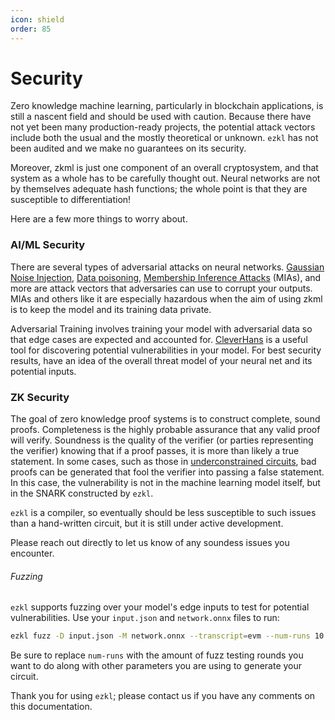 ```yaml
---
icon: shield
order: 85
---
```

 
# Security

Zero knowledge machine learning, particularly in blockchain applications, is still a nascent field and should be used with caution. Because there have not yet been many production-ready projects, the potential attack vectors include both the usual and the mostly theoretical or unknown. `ezkl` has not been audited and we make no guarantees on its security.

Moreover, zkml is just one component of an overall cryptosystem, and that system as a whole has to be carefully thought out. Neural networks are not by themselves adequate hash functions; the whole point is that they are susceptible to differentiation!

Here are a few more things to worry about.

### AI/ML Security

There are several types of adversarial attacks on neural networks. [Gaussian Noise Injection](https://paperswithcode.com/paper/asymmetric-heavy-tails-and-implicit-bias-in), [Data poisoning](https://paperswithcode.com/task/data-poisoning), [Membership Inference Attacks](https://paperswithcode.com/paper/membership-inference-attacks-on-machine) (MIAs), and more are attack vectors that adversaries can use to corrupt your outputs. MIAs and others like it are especially hazardous when the aim of using zkml is to keep the model and its training data private.

Adversarial Training involves training your model with adversarial data so that edge cases are expected and accounted for. [CleverHans](https://github.com/cleverhans-lab/cleverhans) is a useful tool for discovering potential vulnerabilities in your model. For best security results, have an idea of the overall threat model of your neural net and its potential inputs.

### ZK Security

The goal of zero knowledge proof systems is to construct complete, sound proofs. Completeness is the highly probable assurance that any valid proof will verify. Soundness is the quality of the verifier (or parties representing the verifier) knowing that if a proof passes, it is more than likely a true statement. In some cases, such as those in [underconstrained circuits](https://eprint.iacr.org/2023/512.pdf), bad proofs can be generated that fool the verifier into passing a false statement. In this case, the vulnerability is not in the machine learning model itself, but in the SNARK constructed by `ezkl`.

`ezkl` is a compiler, so eventually should be less susceptible to such issues than a hand-written circuit, but it is still under active development.

Please reach out directly to let us know of any soundess issues you encounter.

###### Fuzzing

`ezkl` supports fuzzing over your model's edge inputs to test for potential vulnerabilities. Use your `input.json` and `network.onnx` files to run:

```bash
ezkl fuzz -D input.json -M network.onnx --transcript=evm --num-runs 10
```

Be sure to replace `num-runs` with the amount of fuzz testing rounds you want to do along with other parameters you are using to generate your circuit.

Thank you for using `ezkl`; please contact us if you have any comments on this documentation.
